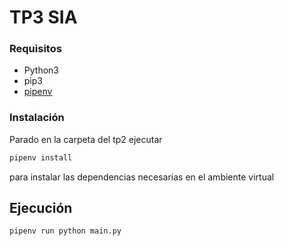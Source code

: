 
# TP3 SIA

### Requisitos

- Python3
- pip3
- [pipenv](https://pypi.org/project/pipenv/)

### Instalación

Parado en la carpeta del tp2 ejecutar

```sh
pipenv install
```

para instalar las dependencias necesarias en el ambiente virtual

## Ejecución

```
pipenv run python main.py
```

